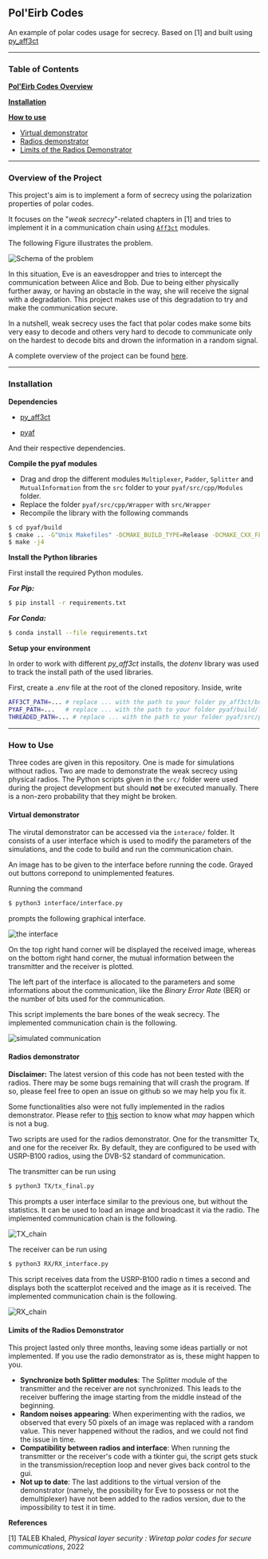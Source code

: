 ## Pol'Eirb Codes

An example of polar codes usage for secrecy. Based on [1] and built using [py_aff3ct](https://github.com/aff3ct/py_aff3ct)

___________

### Table of Contents

[**Pol'Eirb Codes Overview**    ](#overview) 

[**Installation**](#install)

[**How to use**](#usage)
- [Virtual demonstrator](#virtual)
- [Radios demonstrator](#radios)
- [Limits of the Radios Demonstrator](#not_implemented)
___________

<a name="overview"/>

### Overview of the Project

This project's aim is to implement a form of secrecy using the polarization properties of polar codes.

It focuses on the "*weak secrecy*"-related chapters in [1] and tries to implement it in a communication chain using [`Aff3ct`](https://github.com/aff3ct/aff3ct) modules.

The following Figure illustrates the problem.

![Schema of the problem](figures/schema.png)

In this situation, Eve is an eavesdropper and tries to intercept the communication between Alice and Bob. Due to being either physically further away, or having an obstacle in the way, she will receive the signal with a degradation. This project makes use of this degradation to try and make the communication secure.

In a nutshell, weak secrecy uses the fact that polar codes make some bits very easy to decode and others very hard to decode to communicate only on the hardest to decode bits and drown the information in a random signal.

A complete overview of the project can be found [here](report.pdf).

___________
<a name="install"/>

### Installation

**Dependencies**

- [py_aff3ct](https://github.com/aff3ct/py_aff3ct)

- [pyaf](https://github.com/rtajan/pyaf)

And their respective dependencies.

**Compile the pyaf modules**

- Drag and drop the different modules `Multiplexer`, `Padder`, `Splitter` and `MutualInformation` from the `src` folder to your `pyaf/src/cpp/Modules` folder.
- Replace the folder `pyaf/src/cpp/Wrapper` with `src/Wrapper`
- Recompile the library with the following commands
```bash
$ cd pyaf/build
$ cmake .. -G"Unix Makefiles" -DCMAKE_BUILD_TYPE=Release -DCMAKE_CXX_FLAGS="-Wall -funroll-loops -march=native -fvisibility=hidden -fvisibility-inlines-hidden -faligned-new"
$ make -j4
```

**Install the Python libraries**

First install the required Python modules.

***For Pip:***

```bash
$ pip install -r requirements.txt
```

***For Conda:***

```bash
$ conda install --file requirements.txt
```

**Setup your environment**

In order to work with different *py_aff3ct* installs, the *dotenv* library was used to track the install path of the used libraries.

First, create a *.env* file at the root of the cloned repository. Inside, write

```bash
AFF3CT_PATH=... # replace ... with the path to your folder py_aff3ct/build/lib
PYAF_PATH=...   # replace ... with the path to your folder pyaf/build/lib
THREADED_PATH=... # replace ... with the path to your folder pyaf/src/python
```

___________
<a name="usage"/>

### How to Use

Three codes are given in this repository. One is made for simulations without radios. Two are made to demonstrate the weak secrecy using physical radios.
The Python scripts given in the `src/` folder were used during the project development but should **not** be executed manually. There is a non-zero probability that they might be broken.

<a name="virtual"/>

#### Virtual demonstrator

The virutal demonstrator can be accessed via the `interace/` folder. It consists of a user interface which is used to modify the parameters of the simulations, and the code to build and run the communication chain.

An image has to be given to the interface before running the code. Grayed out buttons correpond to unimplemented features.

Running the command

```bash
$ python3 interface/interface.py
```

prompts the following graphical interface.

![the interface](figures/interface.png)

On the top right hand corner will be displayed the received image, whereas on the bottom right hand corner, the mutual information between the transmitter and the receiver is plotted.

The left part of the interface is allocated to the parameters and some informations about the communication, like the *Binary Error Rate* (BER) or the number of bits used for the communication.

This script implements the bare bones of the weak secrecy. The implemented communication chain is the following.

![simulated communication](figures/simulated.png)

<a name="radios"/>

#### Radios demonstrator

**Disclaimer:** The latest version of this code has not been tested with the radios. There may be some bugs remaining that will crash the program. If so, please feel free to open an issue on github so we may help you fix it.

Some functionalities also were not fully implemented in the radios demonstrator. Please refer to [this](#not-implemented) section to know what *may* happen which is not a bug.

Two scripts are used for the radios demonstrator. One for the transmitter Tx, and one for the receiver Rx.
By default, they are configured to be used with USRP-B100 radios, using the DVB-S2 standard of communication.

The transmitter can be run using 

```bash
$ python3 TX/tx_final.py
```

This prompts a user interface similar to the previous one, but without the statistics. It can be used to load an image and broadcast it via the radio. The implemented communication chain is the following.

![TX_chain](figures/tx.png)

The receiver can be run using

```bash
$ python3 RX/RX_interface.py
```

This script receives data from the USRP-B100 radio n times a second and displays both the scatterplot received and the image as it is received. The implemented communication chain is the following.

![RX_chain](figures/rx.png)

<a name="not_implemented"/>

#### Limits of the Radios Demonstrator

This project lasted only three months, leaving some ideas partially or not implemented. If you use the radio demonstrator as is, these might happen to you.

- **Synchronize both Splitter modules**: The Splitter module of the transmitter and the receiver are not synchronized. This leads to the receiver buffering the image starting from the middle instead of the beginning.
- **Random noises appearing**: When experimenting with the radios, we observed that every 50 pixels of an image was replaced with a random value. This never happened without the radios, and we could not find the issue in time.
- **Compatibility between radios and interface**: When running the transmitter or the receiver's code with a tkinter gui, the script gets stuck in the transmission/reception loop and never gives back control to the gui.
- **Not up to date**: The last additions to the virtual version of the demonstrator (namely, the possibility for Eve to possess or not the demultiplexer) have not been added to the radios version, due to the impossibility to test it in time.

**References**

[1] TALEB Khaled, *Physical layer security : Wiretap polar codes for secure communications*, 2022
